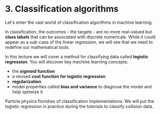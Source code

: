 # 3. Classification algorithms
  

    

Let's enter the vast world of classification algorithms in machine learning.

In classification, the outcomes - the targets - are no more real-valued but __class labels__ that can be associated with discrete numericals. While it could appear as a sub-case of the linear regression, we will see that we need to redefine our mathematical tools. 

In this lecture we will cover a method for classifying data called __logistic regression__. You will discover key machine learning concepts:

* the __sigmoid function__
* a revised __cost function for logistic regression__
* __regularization__
* model properties called __bias and variance__ to diagnose the model and help optimize it

Particle physics florishes of classification implementations. We will put the logistic regression in  practice during the tutorials to classify collision data.